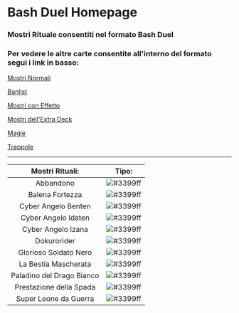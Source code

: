 # Bash Duel Homepage

### Mostri Rituale consentiti nel formato Bash Duel 

### Per vedere le altre carte consentite all'interno del formato segui i link in basso:


[Mostri Normali](../NormalMonsters/MostriNormali.md)

[Banlist](../README.md)

[Mostri con Effetto](../EffectMonsters/MostriEffetto.md)

[Mostri dell'Extra Deck](../ExtraDeckMonsters/MostriExtraDeck.md)

[Magie](../Spells/Magie.md)

[Trappole](../Traps/Trappole.md)

---


|Mostri Rituali:                    |Tipo: |
|:-------------------------:|:----:|
| Abbandono                 | ![#3399ff](https://placehold.co/15x15/3399ff/3399ff.png) |
| Balena Fortezza           | ![#3399ff](https://placehold.co/15x15/3399ff/3399ff.png) |
| Cyber Angelo Benten       | ![#3399ff](https://placehold.co/15x15/3399ff/3399ff.png) |
| Cyber Angelo Idaten       | ![#3399ff](https://placehold.co/15x15/3399ff/3399ff.png) |
| Cyber Angelo Izana        | ![#3399ff](https://placehold.co/15x15/3399ff/3399ff.png) |
| Dokurorider               | ![#3399ff](https://placehold.co/15x15/3399ff/3399ff.png) |
| Glorioso Soldato Nero     | ![#3399ff](https://placehold.co/15x15/3399ff/3399ff.png) |
| La Bestia Mascherata      | ![#3399ff](https://placehold.co/15x15/3399ff/3399ff.png) |
| Paladino del Drago Bianco | ![#3399ff](https://placehold.co/15x15/3399ff/3399ff.png) |
| Prestazione della Spada   | ![#3399ff](https://placehold.co/15x15/3399ff/3399ff.png) |
| Super Leone da Guerra     | ![#3399ff](https://placehold.co/15x15/3399ff/3399ff.png) |

